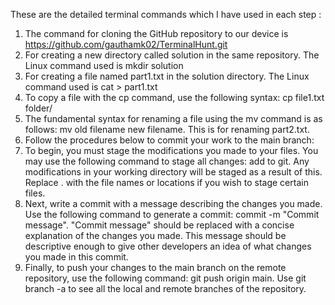 These are the detailed terminal commands which I have used in each step : 
1.	The command for cloning the GitHub repository to our device is https://github.com/gauthamk02/TerminalHunt.git
2.	For creating a new directory called solution in the same repository. The Linux command used is mkdir solution
3.	For creating a file named part1.txt in the solution directory. The Linux command used is cat > part1.txt
4.	To copy a file with the cp command, use the following syntax: cp file1.txt folder/
5.	The fundamental syntax for renaming a file using the mv command is as follows: mv old filename new filename. This is for renaming part2.txt.
6.	Follow the procedures below to commit your work to the main branch:
1.	To begin, you must stage the modifications you made to your files. You may use the following command to stage all changes: add to git. Any modifications in your working directory will be staged as a result of this. Replace . with the file names or locations if you wish to stage certain files.
2.	Next, write a commit with a message describing the changes you made. Use the following command to generate a commit: commit -m "Commit message". "Commit message" should be replaced with a concise explanation of the changes you made. This message should be descriptive enough to give other developers an idea of what changes you made in this commit.
3.	Finally, to push your changes to the main branch on the remote repository, use the following command: git push origin main. Use git branch -a to see all the local and remote branches of the repository.

